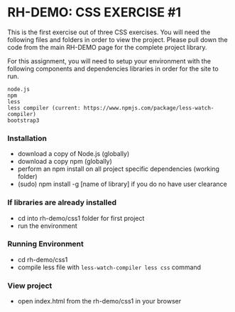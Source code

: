 # RH-DEMO: CSS EXERCISE #1

This is the first exercise out of three CSS exercises. You will need the following files and folders in order to view the project. Please pull down the code from the main RH-DEMO page for the complete project library.

For this assignment, you will need to setup your environment with the following components and dependencies libraries in order for the site to run.

```
node.js
npm
less
less compiler (current: https://www.npmjs.com/package/less-watch-compiler)
bootstrap3
```

### Installation
- download a copy of Node.js (globally)
- download a copy npm (globally)
- perform an npm install on all project specific dependencies (working folder)
- (sudo) npm install -g [name of library] if you do no have user clearance

### If libraries are already installed
- cd into rh-demo/css1 folder for first project
- run the environment

### Running Environment
- cd rh-demo/css1
- compile less file with `less-watch-compiler less css` command

### View project
- open index.html from the rh-demo/css1 in your browser




